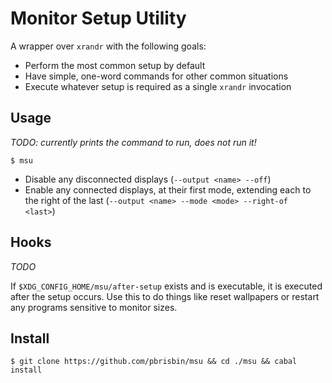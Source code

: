 # Monitor Setup Utility

A wrapper over `xrandr` with the following goals:

* Perform the most common setup by default
* Have simple, one-word commands for other common situations
* Execute whatever setup is required as a single `xrandr` invocation

## Usage

*TODO: currently prints the command to run, does not run it!*

```
$ msu
```

* Disable any disconnected displays (`--output <name> --off`)
* Enable any connected displays, at their first mode, extending each to 
  the right of the last (`--output <name> --mode <mode> --right-of 
  <last>`)

## Hooks

*TODO*

If `$XDG_CONFIG_HOME/msu/after-setup` exists and is executable, it is 
executed after the setup occurs. Use this to do things like reset 
wallpapers or restart any programs sensitive to monitor sizes.

## Install

```
$ git clone https://github.com/pbrisbin/msu && cd ./msu && cabal install
```
